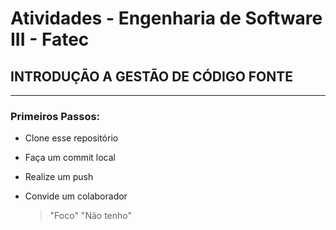 # Atividades - Engenharia de Software III - Fatec
## INTRODUÇÃO A GESTÃO DE CÓDIGO FONTE
---
### Primeiros Passos:
- Clone esse repositório
- Faça um commit local
- Realize um push
- Convide um colaborador

  > "Foco"
  > "Não tenho"